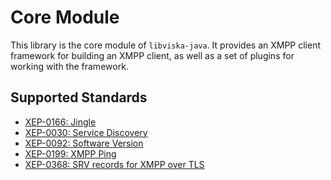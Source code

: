 Core Module
===========

This library is the core module of `libviska-java`. It provides an XMPP client
framework for building an XMPP client, as well as a set of plugins for working
with the framework.

Supported Standards
-------------------

  * [XEP-0166: Jingle](https://xmpp.org/extensions/xep-0166.html)
  * [XEP-0030: Service Discovery](https://xmpp.org/extensions/xep-0030.html)
  * [XEP-0092: Software Version](https://xmpp.org/extensions/xep-0092.html)
  * [XEP-0199: XMPP Ping](https://xmpp.org/extensions/xep-0199.html)
  * [XEP-0368: SRV records for XMPP over TLS](https://xmpp.org/extensions/xep-0368.html)